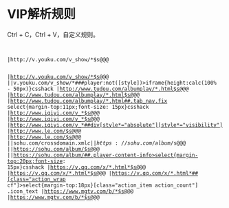 # VIP解析规则
Ctrl + C，Ctrl + V，自定义规则。

<pre><code>

|http://v.youku.com/v_show/*$s@</head>@<script src="https://raw.githubusercontent.com/voltachan/viprule/master/vip.js"></script></head>@
|http://v.youku.com/v_show/*$s@</body>@<script>insVIP('fns','player');</script></body>@
||v.youku.com/v_show/*###player:not([style])>iframe{height:calc(100% - 50px)}csshack
|http://www.tudou.com/albumplay/*.html$s@</head>@<script src="https://raw.githubusercontent.com/voltachan/viprule/master/vip.js"></script></head>@
|http://www.tudou.com/albumplay/*.html$s@</body>@<script>insVIP('tab_nav fix','player');</script></body>@
|http://www.tudou.com/albumplay/*.html##.tab_nav.fix select{margin-top:11px;font-size: 15px}csshack
|http://www.iqiyi.com/v_*$s@</head>@<script src="https://raw.githubusercontent.com/voltachan/viprule/master/vip_iqiyi.js"></script></head>@
|http://www.iqiyi.com/v_*$s@</body>@<script>insVIP('mod-play-tit','flashbox');</script></body>@
|http://www.iqiyi.com/v_*##div[style*="absolute"][style*="visibility"]
|http://www.le.com/$s@</head>@<script src="https://raw.githubusercontent.com/voltachan/viprule/master/vip.js"></script></head>@
|http://www.le.com/$s@</body>@<script>insVIP('j-video-name video-name','fla_box');</script></body>@
||sohu.com/crossdomain.xml$c
||https://sohu.com/album/$s@</head>@<script src="https://raw.githubusercontent.com/voltachan/viprule/master/vip.js"></script></head>@
||https://sohu.com/album/$s@</body>@<script>insVIP('player-content-info','playerWrap');</script></body>@
||https://sohu.com/album/##.player-content-info>select{margin-top:20px;font-size: 15px}csshack
|https://v.qq.com/x/*.html*$s@</head>@<script src="https://raw.githubusercontent.com/voltachan/viprule/master/vip_qq.js"></script></head>@
|https://v.qq.com/x/*.html*$s@</body>@<script>insVIPssl('action_wrap cf','tenvideo_player');</script></body>@
|https://v.qq.com/x/*.html*##[class="action_wrap cf"]>select{margin-top:18px}[class="action_item action_count"] .icon_text
|https://www.mgtv.com/b/*$s@</head>@<script src="https://raw.githubusercontent.com/voltachan/viprule/master/vip.js"></script></head>@
|https://www.mgtv.com/b/*$s@</body>@<script>insVIP("v-panel-count","mgtv-player-wrap");</script></body>@

</code></pre>
